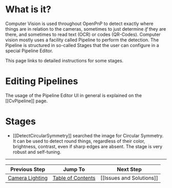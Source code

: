 # What is it?

Computer Vision is used throughout OpenPnP to detect exactly where things are in relation to the cameras, sometimes to just determine _if_ they are there, and sometimes to read text (OCR) or codes (QR-Codes). Computer vision mostly uses a facility called Pipeline to perform the detection. The Pipeline is structured in so-called Stages that the user can configure in a special Pipeline Editor. 

This page links to detailed instructions for some stages. 

# Editing Pipelines

The usage of the Pipeline Editor UI in general is explained on the [[CvPipeline]] page.

# Stages

* [[DetectCircularSymmetry]] searched the image for Circular Symmetry. It can be used to detect round things, regardless of their color, brightness, contrast, even if sharp edges are absent. The stage is very robust and self-tuning. 



___


| Previous Step                 | Jump To                 | Next Step                                   |
| ----------------------------- | ----------------------- | ------------------------------------------- |
| [Camera Lighting](https://github.com/openpnp/openpnp/wiki/Setup-and-Calibration%3A-Camera-Lighting) | [Table of Contents](https://github.com/openpnp/openpnp/wiki/Setup-and-Calibration) | [[Issues and Solutions]] |
